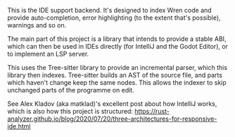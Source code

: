 This is the IDE support backend. It's designed to index Wren code and provide
auto-completion, error highlighting (to the extent that's possible), warnings
and so on.

The main part of this project is a library that intends to provide a stable
ABI, which can then be used in IDEs directly (for IntelliJ and the
Godot Editor), or to implement an LSP server.

This uses the Tree-sitter library to provide an incremental parser, which
this library then indexes. Tree-sitter builds an AST of the source file,
and parts which haven't change keep the same nodes. This allows the indexer
to skip unchanged parts of the programme on edit.

See Alex Kladov (aka matklad)'s excellent post about how IntelliJ works,
which is also how this project is structured:
https://rust-analyzer.github.io/blog/2020/07/20/three-architectures-for-responsive-ide.html
